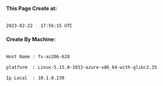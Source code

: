 
   
#### This Page Create at:

```bash

2023-02-22 - 17:56:15 UTC

```

#### Create By Machine:

```bash

Host Name : fv-az206-628

platform  : Linux-5.15.0-1033-azure-x86_64-with-glibc2.35

Ip Local  : 10.1.0.239

```

